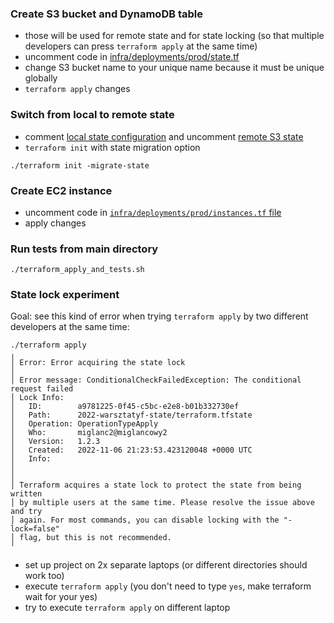 
### Create S3 bucket and DynamoDB table
- those will be used for remote state and for state locking (so that multiple developers can press `terraform apply` at the same time)
- uncomment code in [infra/deployments/prod/state.tf](infra/deployments/prod/state.tf)
- change S3 bucket name to your unique name because it must be unique globally
- `terraform apply` changes

### Switch from local to remote state
- comment [local state configuration](https://github.com/kmotrebski/warsztaty-iac-tmp/blob/f803930a29f945897eacb1d3f3500d03be64db6c/infra/deployments/prod/meta.tf#L10-L11) and uncomment [remote S3 state](https://github.com/kmotrebski/warsztaty-iac-tmp/blob/f803930a29f945897eacb1d3f3500d03be64db6c/infra/deployments/prod/meta.tf#L2-L8)
- `terraform init` with state migration option
```
./terraform init -migrate-state
```

### Create EC2 instance
- uncomment code in [`infra/deployments/prod/instances.tf` file](infra/deployments/prod/instances.tf)
- apply changes
### Run tests from main directory
```
./terraform_apply_and_tests.sh
```

### State lock experiment

Goal: see this kind of error when trying `terraform apply` by two different developers at the same time:
```
./terraform apply
╷
│ Error: Error acquiring the state lock
│ 
│ Error message: ConditionalCheckFailedException: The conditional request failed
│ Lock Info:
│   ID:        a9781225-0f45-c5bc-e2e8-b01b332730ef
│   Path:      2022-warsztatyf-state/terraform.tfstate
│   Operation: OperationTypeApply
│   Who:       miglanc2@miglancowy2
│   Version:   1.2.3
│   Created:   2022-11-06 21:23:53.423120048 +0000 UTC
│   Info:      
│ 
│ 
│ Terraform acquires a state lock to protect the state from being written
│ by multiple users at the same time. Please resolve the issue above and try
│ again. For most commands, you can disable locking with the "-lock=false"
│ flag, but this is not recommended.
╵
```

- set up project on 2x separate laptops (or different directories should work too)
- execute `terraform apply` (you don't need to type `yes`, make terraform wait for your yes)
- try to execute `terraform apply` on different laptop

